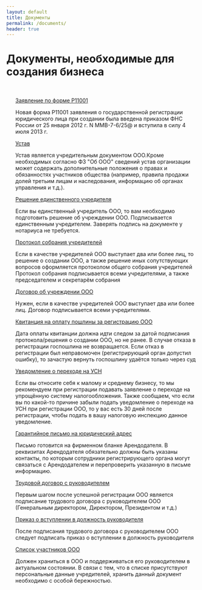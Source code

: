 ```yaml
---
layout: default
title: Документы
permalink: /documents/
header: true
---
```


<div class="home">

  <h1 class="page-heading">Документы, необходимые для создания бизнеса</h1>

  <ul class="post-list">
  <p class="docs-p"><a href="/docs/P11001.xls" download>Заявление по форме Р11001</a></p>
  <p class="docs-desc">Новая форма Р11001 заявления о государственной регистрации юридического лица при создании была введена приказом ФНС России от 25 января 2012 г. N ММВ-7-6/25@ и вступила в силу 4 июля 2013 г.</p>
  <p class="docs-p"><a href="/docs/ustav_OOO.docx" download>Устав</a></p>
  <p class="docs-desc">Устав является учредительным документом ООО.Кроме необходимых согласно ФЗ "Об ООО" сведений устав организации может содержать дополнительные положения о правах и обязанностях участников общества (например, правила продажи долей третьим лицам и наследования, информацию об органах управления и т.д.).</p>
  <p class="docs-p"><a href="/docs/Reshenie_edinstvennogo_uchreditelja.docx" download>Решение единственного учредителя</a></p>
  <p class="docs-desc">Если вы единственный учредитель ООО, то вам необходимо подготовить решение об учреждении ООО.
Подписывается единственным учредителем. Заверять подпись на документе у нотариуса не требуется.</p>
  <p class="docs-p"><a href="/docs/Protokol_OOO.docx" download>Протокол собрания учредителей</a></p>
  <p class="docs-desc">Если в качестве учредителей ООО выступает два или более лиц, то решение о создании ООО, а также решение иных сопутствующих вопросов оформляется протоколом общего собрания учредителей
Протокол собрания подписывается всеми учредителями, а также председателем и секретарём собрания</p>
  <p class="docs-p"><a href="/docs/Dogovor_ob_uchrejdenii.docx" download>Договор об учреждении ООО</a></p>
  <p class="docs-desc">Нужен, если в качестве учредителей ООО выступает два или более лиц. Договор подписывается всеми учредителями.</p>
  <p class="docs-p"><a href="/docs/oplata.docx" download>Квитанция на оплату пошлины за регистрацию ООО</a></p>
  <p class="docs-desc">Дата оплаты квитанции должна идти следом за датой подписания протокола/решения о создании ООО, но не ранее.
В случае отказа в регистрации госпошлина не возвращается. Если отказ в регистрации был неправомочен (регистрирующий орган допустил ошибку), то зачастую вернуть госпошлину удаётся только через суд</p>
  <p class="docs-p"><a href="/docs/perevod_na_usn.xlsx" download>Уведомление о переходе на УСН</a></p>
  <p class="docs-desc">Если вы относите себя к малому и среднему бизнесу, то мы рекомендуем при регистрации подавать заявление о переходе на упрощённую систему налогообложения. Также сообщаем, что если вы по какой-то причине забыли подать уведомление о переходе на УСН при регистрации ООО, то  у вас есть 30 дней после регистрации, чтобы подать в вашу налоговую инспекцию данное уведомление.</p>
  <p class="docs-p"><a href="/docs/garant_pismo.docx" download>Гарантийное письмо на юридический адрес</a></p>
  <p class="docs-desc">Письмо готовится на фирменном бланке Арендодателя. В реквизитах Арендодателя обязательно должны быть указаны контакты, по которым сотрудники регистрирующего органа могут связаться с Арендодателем и перепроверить указанную в письме информацию.</p>
  <p class="docs-p"><a href="/docs/trud_dogovor.pdf" download>Трудовой договор с руководителем</a></p>
  <p class="docs-desc">Первым шагом после успешной регистрации ООО является подписание трудового договора с руководителем ООО (Генеральным директором, Директором, Президентом и т.д.)</p>
  <p class="docs-p"><a href="/docs/prikaz_vstyplenie_v_dolzhnost.doc" download>Приказ о вступлении в должность руководителя</a></p>
  <p class="docs-desc">После подписания трудового договора с руководителем ООО следует подписать приказ о вступлении в должность руководителя</p>
  <p class="docs-p"><a href="/docs/spisok_uchastnikov.docx" download>Список участников ООО</a></p>
  <p class="docs-desc">Должен храниться в ООО и поддерживаться его руководителем в актуальном состоянии. В связи с тем, что в списке присутствуют персональные данные учредителей, хранить данный документ необходимо с особой бережностью.</p>

  </ul>

  

</div>
